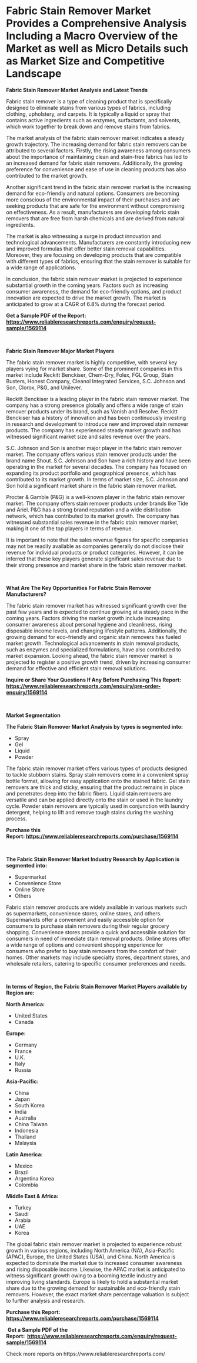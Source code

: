 <p><h1>Fabric Stain Remover Market Provides a Comprehensive Analysis Including a Macro Overview of the Market as well as Micro Details such as Market Size and Competitive Landscape</h1></p><p><strong>Fabric Stain Remover Market Analysis and Latest Trends</strong></p>
<p><p>Fabric stain remover is a type of cleaning product that is specifically designed to eliminate stains from various types of fabrics, including clothing, upholstery, and carpets. It is typically a liquid or spray that contains active ingredients such as enzymes, surfactants, and solvents, which work together to break down and remove stains from fabrics.</p><p>The market analysis of the fabric stain remover market indicates a steady growth trajectory. The increasing demand for fabric stain removers can be attributed to several factors. Firstly, the rising awareness among consumers about the importance of maintaining clean and stain-free fabrics has led to an increased demand for fabric stain removers. Additionally, the growing preference for convenience and ease of use in cleaning products has also contributed to the market growth.</p><p>Another significant trend in the fabric stain remover market is the increasing demand for eco-friendly and natural options. Consumers are becoming more conscious of the environmental impact of their purchases and are seeking products that are safe for the environment without compromising on effectiveness. As a result, manufacturers are developing fabric stain removers that are free from harsh chemicals and are derived from natural ingredients.</p><p>The market is also witnessing a surge in product innovation and technological advancements. Manufacturers are constantly introducing new and improved formulas that offer better stain removal capabilities. Moreover, they are focusing on developing products that are compatible with different types of fabrics, ensuring that the stain remover is suitable for a wide range of applications.</p><p>In conclusion, the fabric stain remover market is projected to experience substantial growth in the coming years. Factors such as increasing consumer awareness, the demand for eco-friendly options, and product innovation are expected to drive the market growth. The market is anticipated to grow at a CAGR of 6.8% during the forecast period.</p></p>
<p><strong>Get a Sample PDF of the Report:&nbsp; <a href="https://www.reliableresearchreports.com/enquiry/request-sample/1569114">https://www.reliableresearchreports.com/enquiry/request-sample/1569114</a></strong></p>
<p>&nbsp;</p>
<p><strong>Fabric Stain Remover Major Market Players</strong></p>
<p><p>The fabric stain remover market is highly competitive, with several key players vying for market share. Some of the prominent companies in this market include Reckitt Benckiser, Chem-Dry, Folex, FGL Group, Stain Busters, Honest Company, Cleanol Integrated Services, S.C. Johnson and Son, Clorox, P&G, and Unilever. </p><p>Reckitt Benckiser is a leading player in the fabric stain remover market. The company has a strong presence globally and offers a wide range of stain remover products under its brand, such as Vanish and Resolve. Reckitt Benckiser has a history of innovation and has been continuously investing in research and development to introduce new and improved stain remover products. The company has experienced steady market growth and has witnessed significant market size and sales revenue over the years.</p><p>S.C. Johnson and Son is another major player in the fabric stain remover market. The company offers various stain remover products under the brand name Shout. S.C. Johnson and Son have a rich history and have been operating in the market for several decades. The company has focused on expanding its product portfolio and geographical presence, which has contributed to its market growth. In terms of market size, S.C. Johnson and Son hold a significant market share in the fabric stain remover market.</p><p>Procter & Gamble (P&G) is a well-known player in the fabric stain remover market. The company offers stain remover products under brands like Tide and Ariel. P&G has a strong brand reputation and a wide distribution network, which has contributed to its market growth. The company has witnessed substantial sales revenue in the fabric stain remover market, making it one of the top players in terms of revenue.</p><p>It is important to note that the sales revenue figures for specific companies may not be readily available as companies generally do not disclose their revenue for individual products or product categories. However, it can be inferred that these key players generate significant sales revenue due to their strong presence and market share in the fabric stain remover market.</p></p>
<p>&nbsp;</p>
<p><strong>What Are The Key Opportunities For Fabric Stain Remover Manufacturers?</strong></p>
<p><p>The fabric stain remover market has witnessed significant growth over the past few years and is expected to continue growing at a steady pace in the coming years. Factors driving the market growth include increasing consumer awareness about personal hygiene and cleanliness, rising disposable income levels, and changing lifestyle patterns. Additionally, the growing demand for eco-friendly and organic stain removers has fueled market growth. Technological advancements in stain removal products, such as enzymes and specialized formulations, have also contributed to market expansion. Looking ahead, the fabric stain remover market is projected to register a positive growth trend, driven by increasing consumer demand for effective and efficient stain removal solutions.</p></p>
<p><strong>Inquire or Share Your Questions If Any Before Purchasing This Report: <a href="https://www.reliableresearchreports.com/enquiry/pre-order-enquiry/1569114">https://www.reliableresearchreports.com/enquiry/pre-order-enquiry/1569114</a></strong></p>
<p>&nbsp;</p>
<p><strong>Market Segmentation</strong></p>
<p><strong>The Fabric Stain Remover Market Analysis by types is segmented into:</strong></p>
<p><ul><li>Spray</li><li>Gel</li><li>Liquid</li><li>Powder</li></ul></p>
<p><p>The fabric stain remover market offers various types of products designed to tackle stubborn stains. Spray stain removers come in a convenient spray bottle format, allowing for easy application onto the stained fabric. Gel stain removers are thick and sticky, ensuring that the product remains in place and penetrates deep into the fabric fibers. Liquid stain removers are versatile and can be applied directly onto the stain or used in the laundry cycle. Powder stain removers are typically used in conjunction with laundry detergent, helping to lift and remove tough stains during the washing process.</p></p>
<p><strong>Purchase this Report:&nbsp;<a href="https://www.reliableresearchreports.com/purchase/1569114">https://www.reliableresearchreports.com/purchase/1569114</a></strong></p>
<p>&nbsp;</p>
<p><strong>The Fabric Stain Remover Market Industry Research by Application is segmented into:</strong></p>
<p><ul><li>Supermarket</li><li>Convenience Store</li><li>Online Store</li><li>Others</li></ul></p>
<p><p>Fabric stain remover products are widely available in various markets such as supermarkets, convenience stores, online stores, and others. Supermarkets offer a convenient and easily accessible option for consumers to purchase stain removers during their regular grocery shopping. Convenience stores provide a quick and accessible solution for consumers in need of immediate stain removal products. Online stores offer a wide range of options and convenient shopping experience for consumers who prefer to buy stain removers from the comfort of their homes. Other markets may include specialty stores, department stores, and wholesale retailers, catering to specific consumer preferences and needs.</p></p>
<p>&nbsp;</p>
<p><strong>In terms of Region, the Fabric Stain Remover Market Players available by Region are:</strong></p>
<p>
    <p> <strong> North America: </strong>
        <ul>
            <li>United States</li>
            <li>Canada</li>
        </ul>
        </p> 
    <p> <strong> Europe: </strong>
        <ul>
            <li>Germany</li>
            <li>France</li>
            <li>U.K.</li>
            <li>Italy</li>
            <li>Russia</li>
        </ul>
        </p> 
    <p> <strong> Asia-Pacific: </strong>
        <ul>
            <li>China</li>
            <li>Japan</li>
            <li>South Korea</li>
            <li>India</li>
            <li>Australia</li>
            <li>China Taiwan</li>
            <li>Indonesia</li>
            <li>Thailand</li>
            <li>Malaysia</li>
        </ul>
        </p> 
    <p> <strong> Latin America: </strong>
        <ul>
            <li>Mexico</li>
            <li>Brazil</li>
            <li>Argentina Korea</li>
            <li>Colombia</li>
        </ul>
        </p> 
    <p> <strong> Middle East & Africa: </strong>
        <ul>
            <li>Turkey</li>
            <li>Saudi</li>
            <li>Arabia</li>
            <li>UAE</li>
            <li>Korea</li>
        </ul>
    </p>
    </p>
<p><p>The global fabric stain remover market is projected to experience robust growth in various regions, including North America (NA), Asia-Pacific (APAC), Europe, the United States (USA), and China. North America is expected to dominate the market due to increased consumer awareness and rising disposable income. Likewise, the APAC market is anticipated to witness significant growth owing to a booming textile industry and improving living standards. Europe is likely to hold a substantial market share due to the growing demand for sustainable and eco-friendly stain removers. However, the exact market share percentage valuation is subject to further analysis and research.</p></p>
<p><strong>Purchase this Report: <a href="https://www.reliableresearchreports.com/purchase/1569114">https://www.reliableresearchreports.com/purchase/1569114</a></strong></p>
<p>&nbsp;<strong>Get a Sample PDF of the Report:&nbsp;&nbsp;<a href="https://www.reliableresearchreports.com/enquiry/request-sample/1569114">https://www.reliableresearchreports.com/enquiry/request-sample/1569114</a></strong></p>
<p><strong></strong></p>
<p>Check more reports on https://www.reliableresearchreports.com/</p>